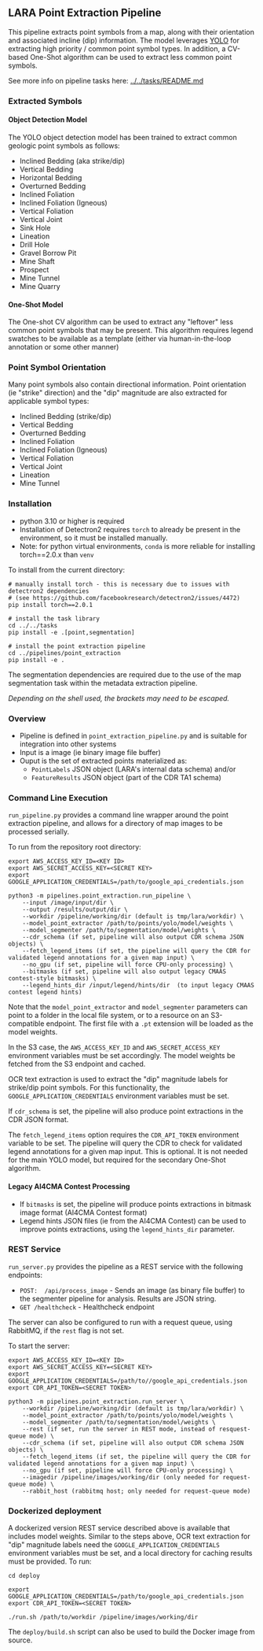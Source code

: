 
## LARA Point Extraction Pipeline


This pipeline extracts point symbols from a map, along with their orientation and associated incline (dip) information. The model leverages [YOLO](https://github.com/ultralytics/ultralytics) for extracting high priority / common point symbol types. In addition, a CV-based One-Shot algorithm can be used to extract less common point symbols.

See more info on pipeline tasks here: [../../tasks/README.md](../../tasks/README.md)

### Extracted Symbols

#### Object Detection Model
The YOLO object detection model has been trained to extract common geologic point symbols as follows:
* Inclined Bedding (aka strike/dip)
* Vertical Bedding
* Horizontal Bedding
* Overturned Bedding
* Inclined Foliation
* Inclined Foliation (Igneous)
* Vertical Foliation
* Vertical Joint
* Sink Hole
* Lineation
* Drill Hole
* Gravel Borrow Pit
* Mine Shaft
* Prospect
* Mine Tunnel
* Mine Quarry

#### One-Shot Model
The One-shot CV algorithm can be used to extract any "leftover" less common point symbols that may be present. This algorithm requires legend swatches to be available as a template (either via human-in-the-loop annotation or some other manner)

### Point Symbol Orientation
Many point symbols also contain directional information.
Point orientation (ie "strike" direction) and the "dip" magnitude are also extracted for applicable symbol types:
* Inclined Bedding (strike/dip)
* Vertical Bedding
* Overturned Bedding
* Inclined Foliation
* Inclined Foliation (Igneous)
* Vertical Foliation
* Vertical Joint
* Lineation
* Mine Tunnel


### Installation

* python 3.10 or higher is required
* Installation of Detectron2 requires `torch` to already be present in the environment, so it must be installed manually.
* Note: for python virtual environments, `conda` is more reliable for installing torch==2.0.x than `venv`

To install from the current directory:
```
# manually install torch - this is necessary due to issues with detectron2 dependencies
# (see https://github.com/facebookresearch/detectron2/issues/4472)
pip install torch==2.0.1

# install the task library
cd ../../tasks
pip install -e .[point,segmentation]

# install the point extraction pipeline
cd ../pipelines/point_extraction
pip install -e .
```

The segmentation dependencies are required due to the use of the map segmentation task within the metadata extraction pipeline.

*Depending on the shell used, the brackets may need to be escaped.*

### Overview ###

* Pipeline is defined in `point_extraction_pipeline.py` and is suitable for integration into other systems
* Input is a image (ie binary image file buffer)
* Ouput is the set of extracted points materialized as:
  * `PointLabels` JSON object (LARA's internal data schema) and/or
  * `FeatureResults` JSON object (part of the CDR TA1 schema)

### Command Line Execution ###
`run_pipeline.py` provides a command line wrapper around the point extraction pipeline, and allows for a directory of map images to be processed serially.

To run from the repository root directory:
```
export AWS_ACCESS_KEY_ID=<KEY ID>
export AWS_SECRET_ACCESS_KEY=<SECRET KEY>
export GOOGLE_APPLICATION_CREDENTIALS=/path/to/google_api_credentials.json

python3 -m pipelines.point_extraction.run_pipeline \
    --input /image/input/dir \
    --output /results/output/dir \
    --workdir /pipeline/working/dir (default is tmp/lara/workdir) \
    --model_point_extractor /path/to/points/yolo/model/weights \
    --model_segmenter /path/to/segmentation/model/weights \
    --cdr_schema (if set, pipeline will also output CDR schema JSON objects) \
    --fetch_legend_items (if set, the pipeline will query the CDR for validated legend annotations for a given map input) \
    --no_gpu (if set, pipeline will force CPU-only processing) \
    --bitmasks (if set, pipeline will also output legacy CMAAS contest-style bitmasks) \
    --legend_hints_dir /input/legend/hints/dir  (to input legacy CMAAS contest legend hints)
```

Note that the `model_point_extractor` and `model_segmenter` parameters can point to a folder in the local file system, or to a resource on an S3-compatible endpoint.  The first file with a `.pt` extension will be loaded as the model weights.

In the S3 case, the `AWS_ACCESS_KEY_ID` and `AWS_SECRET_ACCESS_KEY` environment variables must be set accordingly.  The model weights be fetched from the S3 endpoint and cached.

OCR text extraction is used to extract the "dip" magnitude labels for strike/dip point symbols. For this functionality, the `GOOGLE_APPLICATION_CREDENTIALS` environment variables must be set.

If `cdr_schema` is set, the pipeline will also produce point extractions in the CDR JSON format.

The `fetch_legend_items` option requires the `CDR_API_TOKEN` environment variable to be set. The pipeline will query the CDR to check for validated legend annotations for a given map input. This is optional. It is not needed for the main YOLO model, but required for the secondary One-Shot algorithm.

#### Legacy AI4CMA Contest Processing

* If `bitmasks` is set, the pipeline will produce points extractions in bitmask image format (AI4CMA Contest format)
* Legend hints JSON files (ie from the AI4CMA Contest) can be used to improve points extractions, using the `legend_hints_dir` parameter.


### REST Service ###
`run_server.py` provides the pipeline as a REST service with the following endpoints:
* ```POST:  /api/process_image``` - Sends an image (as binary file buffer) to the segmenter pipeline for analysis. Results are JSON string.
* ```GET /healthcheck``` - Healthcheck endpoint

The server can also be configured to run with a request queue, using RabbitMQ, if the `rest` flag is not set.

To start the server:
```
export AWS_ACCESS_KEY_ID=<KEY ID>
export AWS_SECRET_ACCESS_KEY=<SECRET KEY>
export GOOGLE_APPLICATION_CREDENTIALS=/path/to//google_api_credentials.json
export CDR_API_TOKEN=<SECRET TOKEN>

python3 -m pipelines.point_extraction.run_server \
    --workdir /pipeline/working/dir (default is tmp/lara/workdir) \
    --model_point_extractor /path/to/points/yolo/model/weights \
    --model_segmenter /path/to/segmentation/model/weights \
    --rest (if set, run the server in REST mode, instead of resquest-queue mode) \
    --cdr_schema (if set, pipeline will also output CDR schema JSON objects) \
    --fetch_legend_items (if set, the pipeline will query the CDR for validated legend annotations for a given map input) \
    --no_gpu (if set, pipeline will force CPU-only processing) \
    --imagedir /pipeline/images/working/dir (only needed for request-queue mode) \
    --rabbit_host (rabbitmq host; only needed for request-queue mode) 
```

### Dockerized deployment

A dockerized version REST service described above is available that includes model weights.  Similar to the steps above,
OCR text extraction for "dip" magnitude labels need the `GOOGLE_APPLICATION_CREDENTIALS` environment variables must be set, and a local directory for caching results must be provided.  To run:

```
cd deploy

export GOOGLE_APPLICATION_CREDENTIALS=/path/to/google_api_credentials.json
export CDR_API_TOKEN=<SECRET TOKEN>

./run.sh /path/to/workdir /pipeline/images/working/dir
```

The `deploy/build.sh` script can also be used to build the Docker image from source.


